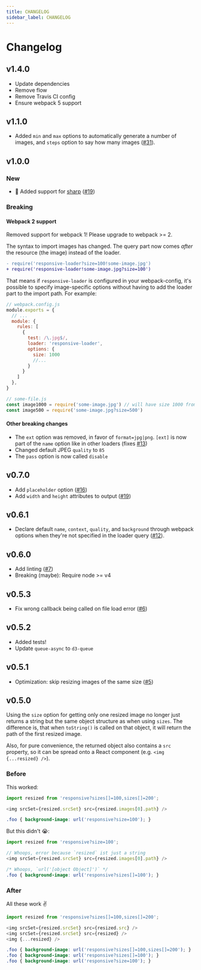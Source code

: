 ```yaml
---
title: CHANGELOG
sidebar_label: CHANGELOG
---
```

# Changelog

## v1.4.0

- Update dependencies
- Remove flow
- Remove Travis CI config
- Ensure webpack 5 support

## v1.1.0

- Added `min` and `max` options to automatically generate a number of images, and `steps` option to say how many images ([#31](https://github.com/herrstucki/responsive-loader/pull/31)).

## v1.0.0

### New

- 🚀 Added support for [sharp](https://github.com/lovell/sharp) ([#19](https://github.com/herrstucki/responsive-loader/pull/29))

### Breaking

#### Webpack 2 support

Removed support for webpack 1! Please upgrade to webpack >= 2.

The syntax to import images has changed. The query part now comes _after_ the resource (the image) instead of the loader.

```diff
- require('responsive-loader?size=100!some-image.jpg')
+ require('responsive-loader!some-image.jpg?size=100')
```

That means if `responsive-loader` is configured in your webpack-config, it's possible to specify image-specific options without having to add the loader part to the import path. For example:

```js
// webpack.config.js
module.exports = {
  // ...
  module: {
    rules: [
      {
        test: /\.jpg$/,
        loader: 'responsive-loader',
        options: {
          size: 1000
          //...
        }
      }
    ]
  },
}

// some-file.js
const image1000 = require('some-image.jpg') // will have size 1000 from the config
const image500 = require('some-image.jpg?size=500')
```

#### Other breaking changes

- The `ext` option was removed, in favor of `format=jpg|png`. `[ext]` is now part of the `name` option like in other loaders (fixes [#13](https://github.com/herrstucki/responsive-loader/issues/13))
- Changed default JPEG `quality` to `85`
- The `pass` option is now called `disable`

## v0.7.0

- Add `placeholder` option ([#16](https://github.com/herrstucki/responsive-loader/pull/16))
- Add `width` and `height` attributes to output ([#19](https://github.com/herrstucki/responsive-loader/pull/19))

## v0.6.1

- Declare default `name`, `context`, `quality`, and `background` through webpack options when they're not specified in the loader query ([#12](https://github.com/herrstucki/responsive-loader/pull/12)).

## v0.6.0

- Add linting ([#7](https://github.com/herrstucki/responsive-loader/pull/7))
- Breaking (maybe): Require node >= v4

## v0.5.3

- Fix wrong callback being called on file load error ([#6](https://github.com/herrstucki/responsive-loader/pull/6))

## v0.5.2

- Added tests!
- Update `queue-async` to `d3-queue`

## v0.5.1

- Optimization: skip resizing images of the same size ([#5](https://github.com/herrstucki/responsive-loader/pull/5))

## v0.5.0

Using the `size` option for getting only one resized image no longer just returns a string but the same object structure as when using `sizes`. The difference is, that when `toString()` is called on that object, it will return the path of the first resized image.

Also, for pure convenience, the returned object also contains a `src` property, so it can be spread onto a React component (e.g. `<img {...resized} />`).

### Before

This worked:

```js
import resized from 'responsive?sizes[]=100,sizes[]=200';

<img srcSet={resized.srcSet} src={resized.images[0].path} />
```

```css
.foo { background-image: url('responsive?size=100'); }
```

But this didn't :sob::

```js
import resized from 'responsive?size=100';

// Whoops, error because `resized` ist just a string
<img srcSet={resized.srcSet} src={resized.images[0].path} />
```

```css
/* Whoops, `url('[object Object]')` */
.foo { background-image: url('responsive?sizes[]=100'); }
```

### After

All these work :v:

```js
import resized from 'responsive?sizes[]=100,sizes[]=200';

<img srcSet={resized.srcSet} src={resized.src} />
<img srcSet={resized.srcSet} src={resized} />
<img {...resized} />
```

```css
.foo { background-image: url('responsive?sizes[]=100,sizes[]=200'); }
.foo { background-image: url('responsive?sizes[]=100'); }
.foo { background-image: url('responsive?size=100'); }
```

